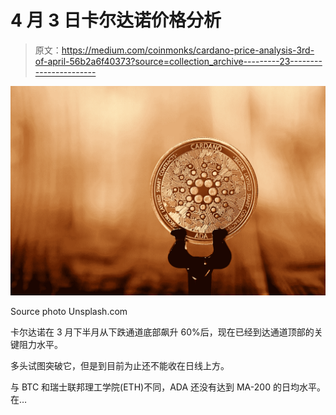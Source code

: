 # 4 月 3 日卡尔达诺价格分析

> 原文：<https://medium.com/coinmonks/cardano-price-analysis-3rd-of-april-56b2a6f40373?source=collection_archive---------23----------------------->

![](img/a83098bee4046c9751f352c360bd0d87.png)

Source photo Unsplash.com

卡尔达诺在 3 月下半月从下跌通道底部飙升 60%后，现在已经到达通道顶部的关键阻力水平。

多头试图突破它，但是到目前为止还不能收在日线上方。

与 BTC 和瑞士联邦理工学院(ETH)不同，ADA 还没有达到 MA-200 的日均水平。在…